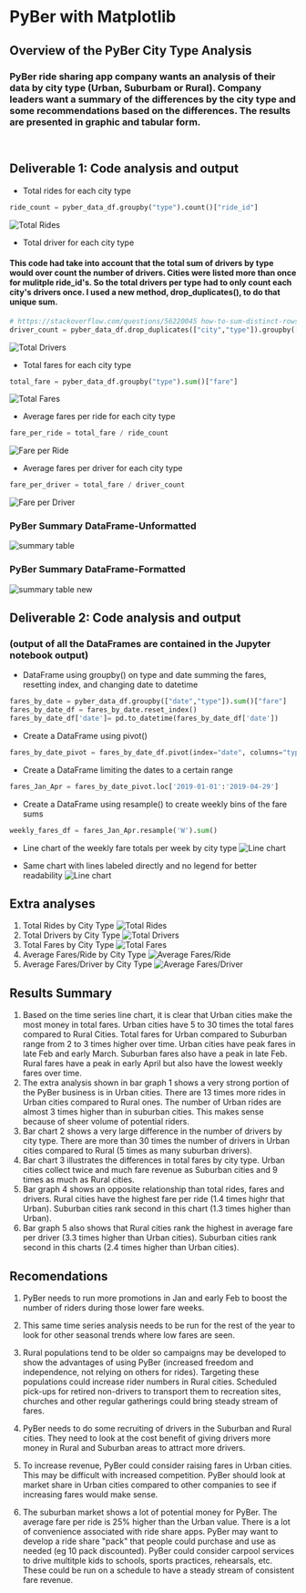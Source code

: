 # PyBer with Matplotlib

## Overview of the PyBer City Type Analysis

### PyBer ride sharing app company wants an analysis of their data by city type (Urban, Suburbam or Rural). Company leaders want a summary of the differences by the city type and some recommendations based on the differences. The results are presented in graphic and tabular form.
`  ` 
## Deliverable 1: Code analysis and output
- Total rides for each city type
```python
ride_count = pyber_data_df.groupby("type").count()["ride_id"]
```
![Total Rides](./Resources/Rides.png) 
- Total driver for each city type
#### This code had take into account that the total sum of drivers by type would over count the number of drivers. Cities were listed more than once for mulitple ride_id's. So the total drivers per type had to only count each city's drivers once. I used a new method, drop_duplicates(), to do that unique sum.
```python
# https://stackoverflow.com/questions/56220045 how-to-sum-distinct-rows-in-a-pandas-dataframe
driver_count = pyber_data_df.drop_duplicates(["city","type"]).groupby(["type"]).sum()["driver_count"]
```
![Total Drivers](./Resources/Drivers.png) 
- Total fares for each city type
```python
total_fare = pyber_data_df.groupby("type").sum()["fare"]
```
![Total Fares](./Resources/Fares.png) 
- Average fares per ride for each city type
```python
fare_per_ride = total_fare / ride_count
```
![Fare per Ride](./Resources/FarePerRide.png) 
- Average fares per driver for each city type
```python
fare_per_driver = total_fare / driver_count
```
![Fare per Driver](./Resources/FarePerDriver.png) 

### PyBer Summary DataFrame-Unformatted
![summary table](./Resources/pyber_summary_df_unformatted.png) 
### PyBer Summary DataFrame-Formatted
![summary table new](./Resources/pyber_summary_df.png) 

## Deliverable 2: Code analysis and output 
### (output of all the DataFrames are contained in the Jupyter notebook output)

- DataFrame using groupby() on type and date summing the fares, resetting index, and changing date to datetime
```python 
fares_by_date = pyber_data_df.groupby(["date","type"]).sum()["fare"]
fares_by_date_df = fares_by_date.reset_index()
fares_by_date_df['date']= pd.to_datetime(fares_by_date_df['date'])
```
- Create a DataFrame using pivot()
```python
fares_by_date_pivot = fares_by_date_df.pivot(index="date", columns="type", values="fare")
```
- Create a DataFrame limiting the dates to a certain range
```python
fares_Jan_Apr = fares_by_date_pivot.loc['2019-01-01':'2019-04-29']
```
- Create a DataFrame using resample() to create weekly bins of the fare sums
```python
weekly_fares_df = fares_Jan_Apr.resample('W').sum()
```
- Line chart of the weekly fare totals per week by city type
![Line chart](./analysis/PyBer_fare_summary.png)

- Same chart with lines labeled directly and no legend for better readability
![Line chart](./analysis/PyBer_fare_summary_new.png)


## Extra analyses

1. Total Rides by City Type
![Total Rides](./analysis/PyBer_fare_summary_rides.png)
1. Total Drivers by City Type
![Total Drivers](./analysis/PyBer_fare_summary_drivers.png)
1. Total Fares by City Type
![Total Fares](./analysis/PyBer_fare_summary_fares.png)
1. Average Fares/Ride by City Type
![Average Fares/Ride](./analysis/PyBer_fare_summary_farespercity.png)
1. Average Fares/Driver by City Type
![Average Fares/Driver](./analysis/PyBer_fare_summary_faresperdriver.png)

## Results Summary
1. Based on the time series line chart, it is clear that Urban cities make the most money in total fares. Urban cities have 5 to 30 times the total fares compared to Rural Cities. Total fares for Urban compared to Suburban range from 2 to 3 times higher over time. Urban cities have peak fares in late Feb and early March. Suburban fares also have a peak in late Feb. Rural fares have a peak in early April but also have the lowest weekly fares over time. 
` `  
1. The extra analysis shown in bar graph 1 shows a very strong portion of the PyBer business is in Urban cities. There are 13 times more rides in Urban cities compared to Rural ones. The number of Urban rides are almost 3 times higher than in suburban cities. This makes sense because of sheer volume of potential riders. 
1. Bar chart 2 shows a very large difference in the number of drivers by city type. There are more than 30 times the number of drivers in Urban cities compared to Rural (5 times as many suburban drivers).
1. Bar chart 3 illustrates the differences in total fares by city type. Urban cities collect twice and much fare revenue as Suburban cities and 9 times as much as Rural cities.
` `  
1. Bar graph 4 shows an opposite relationship than total rides, fares and drivers. Rural cities have the highest fare per ride (1.4 times highr that Urban). Suburban cities rank second in this chart (1.3 times higher than Urban). 
1. Bar graph 5 also shows that Rural cities rank the highest in average fare per driver (3.3 times higher than Urban cities). Suburban cities rank second in this charts (2.4 times higher than Urban cities). 

## Recomendations
1. PyBer needs to run more promotions in Jan and early Feb to boost the number of riders during those lower fare weeks. 

1. This same time series analysis needs to be run for the rest of the year to look for other seasonal trends where low fares are seen. 
` `  
1. Rural populations tend to be older so campaigns may be developed to show the advantages of using PyBer (increased freedom and independence, not relying on others for rides). Targeting these populations could increase rider numbers in Rural cities. Scheduled pick-ups for retired non-drivers to transport them to recreation sites, churches and other regular gatherings could bring steady stream of fares.

1. PyBer needs to do some recruiting of drivers in the Suburban and Rural cities. They need to look at the cost benefit of giving drivers more money in Rural and Suburban areas to attract more drivers.
` `  
1. To increase revenue, PyBer could consider raising fares in Urban cities. This may be difficult with increased competition. PyBer should look at market share in Urban cities compared to other companies to see if increasing fares would make sense.

1. The suburban market shows a lot of potential money for PyBer. The average fare per ride is 25% higher than the Urban value. There is a lot of convenience associated with ride share apps. PyBer may want to develop a ride share "pack" that people could purchase and use as needed (eg 10 pack discounted). PyBer could consider carpool services to drive multitple kids to schools, sports practices, rehearsals, etc. These could be run on a schedule to have a steady stream of consistent fare revenue.
